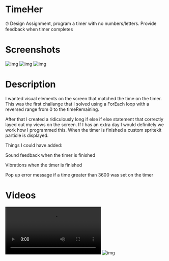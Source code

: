 # TimeHer

⏰ Design Assignment, program a timer with no numbers/letters. Provide feedback when timer completes


# Screenshots

![img](https://i.imgur.com/RtETiqTh.png)
![img](https://i.imgur.com/tMFPX0Nh.png)
![img](https://i.imgur.com/lw6nyMdh.png)


# Description

I wanted visual elements on the screen that matched the time on the timer. This was the first challange that I solved using a ForEach loop with a reversed range from 0 to the timeRemaining. 

After that I created a ridiculously long if else if else statement that correctly layed out my views on the screen. If I has an extra day I would definitely we work how I programmed this. When the timer is finished a custom spritekit particle is displayed. 

Things I could have added:

Sound feedback when the timer is finished

Vibrations when the timer is finished

Pop up error message if a time greater than 3600 was set on the timer 


# Videos

![img](https://media.giphy.com/media/kF0SHbuNQjapEnbfFP/giphy.mp4)
![img](https://i.imgur.com/lw6nyMdm.png)

